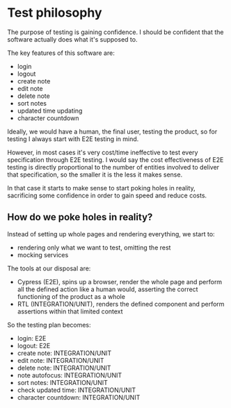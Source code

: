 # Test philosophy

The purpose of testing is gaining confidence.
I should be confident that the software actually does what it's supposed to.

The key features of this software are:

- login
- logout
- create note
- edit note
- delete note
- sort notes
- updated time updating
- character countdown

Ideally, we would have a human, the final user, testing the product, so for testing I always start with E2E testing in mind.

However, in most cases it's very cost/time ineffective to test every specification through E2E testing.
I would say the cost effectiveness of E2E testing is directly proportional to the number of entities involved to deliver that specification, so the smaller it is the less it makes sense.

In that case it starts to make sense to start poking holes in reality, sacrificing some confidence in order to gain speed and reduce costs.

## How do we poke holes in reality?

Instead of setting up whole pages and rendering everything, we start to:

- rendering only what we want to test, omitting the rest
- mocking services

The tools at our disposal are:

- Cypress (E2E), spins up a browser, render the whole page and perform all the defined action like a human would, asserting the correct functioning of the product as a whole
- RTL (INTEGRATION/UNIT), renders the defined component and perform assertions within that limited context

So the testing plan becomes:

- login: E2E
- logout: E2E
- create note: INTEGRATION/UNIT
- edit note: INTEGRATION/UNIT
- delete note: INTEGRATION/UNIT
- note autofocus: INTEGRATION/UNIT
- sort notes: INTEGRATION/UNIT
- check updated time: INTEGRATION/UNIT
- character countdown: INTEGRATION/UNIT
